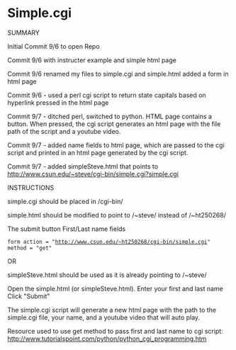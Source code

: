 # Simple.cgi

SUMMARY

Initial Commit 9/6 to open Repo

Commit 9/6 with instructer example and simple html page

Commit 9/6 renamed my files to simple.cgi and simple.html
            added a form in html page
            
Commit 9/6 - used a perl cgi script to return state capitals based on hyperlink pressed in the html page

Commit 9/7 - ditched perl, switched to python. HTML page contains a button. When pressed, the cgi script generates an html page with the file path of the script and a youtube video.

Commit 9/7 - added name fields to html page, which are passed to the cgi script and printed in an html page generated by the cgi script. 

Commit 9/7 - added simpleSteve.html that points to http://www.csun.edu/~steve/cgi-bin/simple.cgi?simple.cgi

INSTRUCTIONS

simple.cgi should be placed in /cgi-bin/

simple.html should be modified to point to /~steve/ instead of /~ht250268/

The submit button First/Last name fields

<code>form action = "http://www.csun.edu/~ht250268/cgi-bin/simple.cgi" method = "get"</code>


OR

simpleSteve.html should be used as it is already pointing to /~steve/


Open the simple.html (or simpleSteve.html). 
Enter your first and last name
Click "Submit"

The simple.cgi script will generate a new html page with the path to the simple.cgi file, your name, and a youtube video that will auto play. 


Resource used to use get method to pass first and last name to cgi script: http://www.tutorialspoint.com/python/python_cgi_programming.htm
